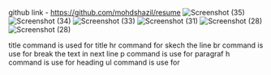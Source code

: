 github link - https://github.com/mohdshazil/resume
![Screenshot (35)](https://github.com/mohdshazil/resume/assets/129063461/0fa39556-5e56-4b5f-b4a9-1b60979ae2f6)
![Screenshot (34)](https://github.com/mohdshazil/resume/assets/129063461/53b62396-3411-4116-a9ed-bd4b2a3411aa)
![Screenshot (33)](https://github.com/mohdshazil/resume/assets/129063461/d97f75ad-9917-4675-893b-db916c5bd26f)
![Screenshot (31)](https://github.com/mohdshazil/resume/assets/129063461/73d3680d-037f-4e1b-9fbb-98a816158013)
![Screenshot (28)](https://github.com/mohdshazil/resume/assets/129063461/aa62880d-60ac-413a-bdec-c8a78524179a)
![Screenshot (28)](https://github.com/mohdshazil/resume/assets/129063461/8e905bc5-663c-4a4b-970a-b801da5bc411)


title command is used for title
hr command for skech the line
br command is use for break the text in next line
p command is use for paragraf
h command is use for heading 
ul command is use for 
